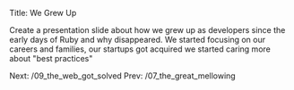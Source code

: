 Title: We Grew Up

Create a presentation slide about how we grew up as developers since the early
days of Ruby and why disappeared. We started focusing on our careers and
families,
our startups got acquired
we started caring more about "best practices"

Next: /09_the_web_got_solved
Prev: /07_the_great_mellowing

